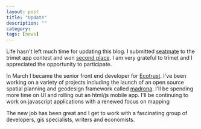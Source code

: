 ```yaml
---
layout: post
title: "Update"
description: ""
category: 
tags: [news]
---
```


Life hasn't left much time for updating this blog.  I submitted [seatmate](http://seatmate.iknuth.com) to the trimet app contest and won [second place](http://howweroll.trimet.org/2012/03/21/announcing-the-tour-pdx-app-contest-winners/).  I am very grateful to trimet and I appreciated the opportunity to participate.

In March I became the senior front end developer for [Ecotrust](http://ecotrust.org).  I've been working on a variety of projects including the launch of an open source spatial planning and geodesign framework called [madrona](http://madrona.ecotrust.org).  I'll be spending more time on UI and rolling out an html/js mobile app.  I'll be continuing to work on javascript applications with a renewed focus on mapping

The new job has been great and I get to work with a fascinating group of developers, gis specialists, writers and economists.  
